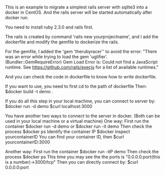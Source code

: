 This is an example to migrate a simplest rails server with sqlite3 into a docker in CentOS. And the rails server will be started automatically after docker run.

You need to install ruby 2.3.0 and rails first. 

The rails is created by command 'rails new yourprojectname', and I add the dockerfile and modify the gemfile to dockerize the rails.

For the gemfile, I added the 'gem 'therubyracer'' to avoid the error:
"There was an error while trying to load the gem 'uglifier'. (Bundler::GemRequireError)
Gem Load Error is: Could not find a JavaScript runtime. See https://github.com/rails/execjs for a list of available runtimes."

And you can check the code in dockerfile to know how to write dockerfile.

If you want to use, you need to first cd to the path of dockerfile
Then:
$docker build -t demo .

If you do all this step in your local machine, you can connect to server by:
$docker run -d demo
$curl localhost:3000

You have another two ways to connect to the server in docker. (Both can be used in your local machine or a virtual machine)
One way: 
First run the container
$docker run -d demo or $docker run -it demo
Then check the process
$docker ps
Identify the container IP
$docker inspect yourcontainerID
You can find your container ID, then
$curl yourcontainerID:3000

Another way:
First run the container
$docker run -itP demo
Then check the process
$docker ps
This time you may see the the ports is "0.0.0.0:port(this is a number)->3000/tcp"
Then you can directly connect by:
$curl 0.0.0.0:port
